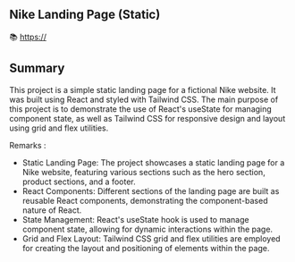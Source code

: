 ## Nike Landing Page (Static)
📚 [https://](https://nikelandingpage.syamyusof.repl.co)

## Summary
This project is a simple static landing page for a fictional Nike website. It was built using React and styled with Tailwind CSS. 
The main purpose of this project is to demonstrate the use of React's useState for managing component state, 
as well as Tailwind CSS for responsive design and layout using grid and flex utilities.

Remarks :
- Static Landing Page: The project showcases a static landing page for a Nike website, featuring various sections such as the hero section, product sections, and a footer.
- React Components: Different sections of the landing page are built as reusable React components, demonstrating the component-based nature of React.
- State Management: React's useState hook is used to manage component state, allowing for dynamic interactions within the page.
- Grid and Flex Layout: Tailwind CSS grid and flex utilities are employed for creating the layout and positioning of elements within the page.
